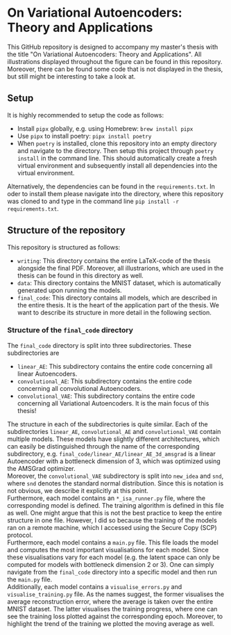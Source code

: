 # On Variational Autoencoders: Theory and Applications

This GitHub repository is designed to accompany my master's thesis with the title "On Variational Autoencoders: Theory and Applications". All illustrations displayed throughout the figure can be found in this repository. Moreover, there can be found some code that is not displayed in the thesis, but still might be interesting to take a look at.

## Setup

It is highly recommended to setup the code as follows:
- Install `pipx` globally, e.g. using Homebrew: ```brew install pipx```
- Use `pipx` to install poetry: ```pipx install poetry```
- When `poetry` is installed, clone this repository into an empty directory and navigate to the directory. Then setup this project through ```poetry install``` in the command line. This should automatically create a fresh virtual environment and subsequently install all dependencies into the virtual environment.

Alternatively, the dependencies can be found in the ```requirements.txt```. In oder to install them please navigate into the directory, where this repository was cloned to and type in the command line ```pip install -r requirements.txt```.

## Structure of the repository

This repository is structured as follows:
- `writing`: This directory contains the entire LaTeX-code of the thesis alongside the final PDF. Moreover, all illustrarions, which are used in the thesis can be found in this directory as well.
- `data`: This directory contains the MNIST dataset, which is automatically generated upon running the models.
- `final_code`: This directory contains all models, which are described in the entire thesis. It is the heart of the application part of the thesis. We want to describe its structure in more detail in the following section.

### Structure of the `final_code` directory

The `final_code` directory is split into three subdirectories. These subdirectories are
- `linear_AE`: This subdirectory contains the entire code concerning all linear Autoencoders.
- `convolutional_AE`: This subdirectory contains the entire code concerning all convolutional Autoencoders.
- `convolutional_VAE`: This subdirectory contains the entire code concerning all Variational Autoencoders. It is the main focus of this thesis!


The structure in each of the subdirectories is quite similar. Each of the subdirectories `linear_AE`, `convolutional_AE` and `convolutional_VAE` contain multiple models. These models have slightly different architectures, which can easily be distinguished through the name of the corresponding subdirectory, e.g. `final_code/linear_AE/linear_AE_3d_amsgrad` is a linear Autoencoder with a bottleneck dimension of 3, which was optimized using the AMSGrad optimizer.\
Moreover, the `convolutional_VAE` subdirectory is split into `new_idea` and `snd`, where `snd` denotes the standard normal distribution. Since this is notation is not obvious, we describe it explicitly at this point.\
Furthermore, each model contains an `*_isa_runner.py` file, where the corresponding model is defined. The training algorithm is defined in this file as well. One might argue that this is not the best practice to keep the entire structure in one file. However, I did so because the training of the models ran on a remote machine, which I accessed using the Secure Copy (SCP) protocol. \
Furthermore, each model contains a `main.py` file. This file loads the model and computes the most important visualisations for each model. Since these visualisations vary for each model (e.g. the latent space can only be computed for models with bottleneck dimension 2 or 3). One can simply navigate from the `final_code` directory into a specific model and then run the `main.py` file.\
Additionally, each model contains a `visualise_errors.py` and `visualise_training.py` file. As the names suggest, the former visualises the average reconstruction error, where the average is taken over the entire MNIST dataset. The latter visualises the training progress, where one can see the training loss plotted against the corresponding epoch. Moreover, to highlight the trend of the training we plotted the moving average as well.
